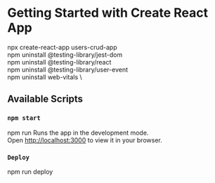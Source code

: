 # Getting Started with Create React App

npx create-react-app users-crud-app \
npm uninstall @testing-library/jest-dom \
npm uninstall @testing-library/react \
npm uninstall @testing-library/user-event \
npm uninstall web-vitals \


## Available Scripts



### `npm start`
npm run
Runs the app in the development mode.\
Open [http://localhost:3000](http://localhost:3000) to view it in your browser.

### `Deploy`

npm run deploy
